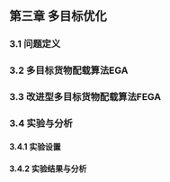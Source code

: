 ## 第三章 多目标优化

### 3.1 问题定义



### 3.2 多目标货物配载算法EGA



### 3.3 改进型多目标货物配载算法FEGA



### 3.4 实验与分析

#### 3.4.1 实验设置

#### 3.4.2 实验结果与分析
